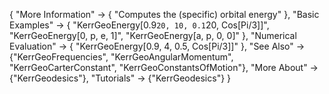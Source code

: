 {
  "More Information" -> {
    "Computes the (specific) orbital energy"
  },
  "Basic Examples" -> {
  "KerrGeoEnergy[0.9`20, 10, 0.1`20, Cos[Pi/3]]",
  "KerrGeoEnergy[0, p, e, 1]",
  "KerrGeoEnergy[a, p, 0, 0]"
  },
  "Numerical Evaluation" -> {
    "KerrGeoEnergy[0.9, 4, 0.5, Cos[Pi/3]]"
    },
  "See Also" -> {"KerrGeoFrequencies", "KerrGeoAngularMomentum", "KerrGeoCarterConstant", "KerrGeoConstantsOfMotion"},
  "More About" -> {"KerrGeodesics"},
  "Tutorials" -> {"KerrGeodesics"}
}